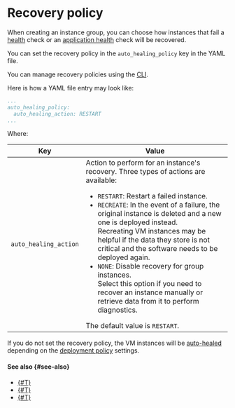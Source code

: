 # Recovery policy

When creating an instance group, you can choose how instances that fail a [health](../../instance-groups/autohealing.md#auto-healthcheck) check or an [application health](../../instance-groups/autohealing.md#functional-healthcheck) check will be recovered.

You can set the recovery policy in the `auto_healing_policy` key in the YAML file.

You can manage recovery policies using the [CLI](../../../../cli/quickstart.md).

Here is how a YAML file entry may look like:

```yaml
...
auto_healing_policy:
  auto_healing_action: RESTART
...
```

Where:

| Key | Value |
--- | ---
| `auto_healing_action` | Action to perform for an instance's recovery. Three types of actions are available:<ul><li>`RESTART`: Restart a failed instance.</li><li>`RECREATE`: In the event of a failure, the original instance is deleted and a new one is deployed instead.<br/>Recreating VM instances may be helpful if the data they store is not critical and the software needs to be deployed again.</li><li>`NONE`: Disable recovery for group instances.<br/>Select this option if you need to recover an instance manually or retrieve data from it to perform diagnostics.</li></ul> The default value is `RESTART`. |

If you do not set the recovery policy, the VM instances will be [auto-healed](../../instance-groups/autohealing.md#healthcheck-cases) depending on the [deployment policy](deploy-policy.md) settings.

#### See also {#see-also}

* [{#T}](scale-policy.md)
* [{#T}](allocation-policy.md)
* [{#T}](deploy-policy.md)
